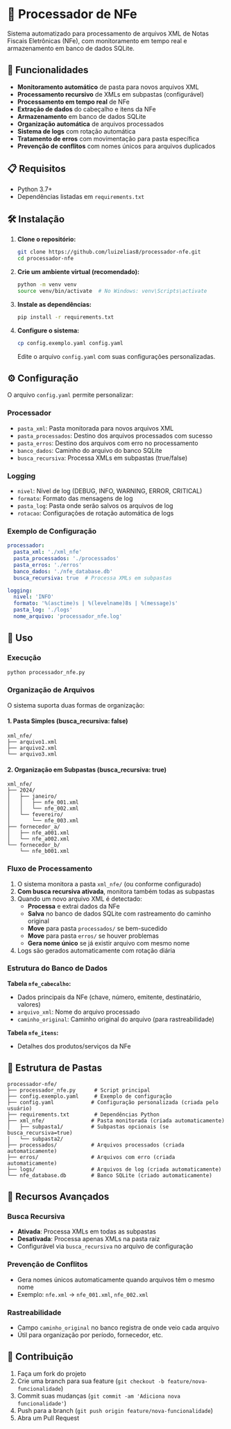 # 🧾 Processador de NFe

Sistema automatizado para processamento de arquivos XML de Notas Fiscais Eletrônicas (NFe), com monitoramento em tempo real e armazenamento em banco de dados SQLite.

## 🚀 Funcionalidades

- **Monitoramento automático** de pasta para novos arquivos XML
- **Processamento recursivo** de XMLs em subpastas (configurável)
- **Processamento em tempo real** de NFe
- **Extração de dados** do cabeçalho e itens da NFe
- **Armazenamento** em banco de dados SQLite
- **Organização automática** de arquivos processados
- **Sistema de logs** com rotação automática
- **Tratamento de erros** com movimentação para pasta específica
- **Prevenção de conflitos** com nomes únicos para arquivos duplicados

## 📋 Requisitos

- Python 3.7+
- Dependências listadas em `requirements.txt`

## 🛠️ Instalação

1. **Clone o repositório:**
   ```bash
   git clone https://github.com/luizelias8/processador-nfe.git
   cd processador-nfe
   ```

2. **Crie um ambiente virtual (recomendado):**
   ```bash
   python -m venv venv
   source venv/bin/activate  # No Windows: venv\Scripts\activate
   ```

3. **Instale as dependências:**
   ```bash
   pip install -r requirements.txt
   ```

4. **Configure o sistema:**
   ```bash
   cp config.exemplo.yaml config.yaml
   ```

   Edite o arquivo `config.yaml` com suas configurações personalizadas.

## ⚙️ Configuração

O arquivo `config.yaml` permite personalizar:

### Processador
- `pasta_xml`: Pasta monitorada para novos arquivos XML
- `pasta_processados`: Destino dos arquivos processados com sucesso
- `pasta_erros`: Destino dos arquivos com erro no processamento
- `banco_dados`: Caminho do arquivo do banco SQLite
- `busca_recursiva`: Processa XMLs em subpastas (true/false)

### Logging
- `nivel`: Nível de log (DEBUG, INFO, WARNING, ERROR, CRITICAL)
- `formato`: Formato das mensagens de log
- `pasta_log`: Pasta onde serão salvos os arquivos de log
- `rotacao`: Configurações de rotação automática de logs

### Exemplo de Configuração
```yaml
processador:
  pasta_xml: './xml_nfe'
  pasta_processados: './processados'
  pasta_erros: './erros'
  banco_dados: './nfe_database.db'
  busca_recursiva: true  # Processa XMLs em subpastas

logging:
  nivel: 'INFO'
  formato: '%(asctime)s | %(levelname)8s | %(message)s'
  pasta_log: './logs'
  nome_arquivo: 'processador_nfe.log'
```

## 🚀 Uso

### Execução
```bash
python processador_nfe.py
```

### Organização de Arquivos

O sistema suporta duas formas de organização:

#### 1. Pasta Simples (busca_recursiva: false)
```
xml_nfe/
├── arquivo1.xml
├── arquivo2.xml
└── arquivo3.xml
```

#### 2. Organização em Subpastas (busca_recursiva: true)
```
xml_nfe/
├── 2024/
│   ├── janeiro/
│   │   ├── nfe_001.xml
│   │   └── nfe_002.xml
│   └── fevereiro/
│       └── nfe_003.xml
├── fornecedor_a/
│   ├── nfe_a001.xml
│   └── nfe_a002.xml
└── fornecedor_b/
    └── nfe_b001.xml
```

### Fluxo de Processamento

1. O sistema monitora a pasta `xml_nfe/` (ou conforme configurado)
2. **Com busca recursiva ativada**, monitora também todas as subpastas
3. Quando um novo arquivo XML é detectado:
   - **Processa** e extrai dados da NFe
   - **Salva** no banco de dados SQLite com rastreamento do caminho original
   - **Move** para pasta `processados/` se bem-sucedido
   - **Move** para pasta `erros/` se houver problemas
   - **Gera nome único** se já existir arquivo com mesmo nome
4. Logs são gerados automaticamente com rotação diária

### Estrutura do Banco de Dados

**Tabela `nfe_cabecalho`:**
- Dados principais da NFe (chave, número, emitente, destinatário, valores)
- `arquivo_xml`: Nome do arquivo processado
- `caminho_original`: Caminho original do arquivo (para rastreabilidade)

**Tabela `nfe_itens`:**
- Detalhes dos produtos/serviços da NFe

## 📁 Estrutura de Pastas

```
processador-nfe/
├── processador_nfe.py      # Script principal
├── config.exemplo.yaml     # Exemplo de configuração
├── config.yaml            # Configuração personalizada (criada pelo usuário)
├── requirements.txt        # Dependências Python
├── xml_nfe/               # Pasta monitorada (criada automaticamente)
│   ├── subpasta1/         # Subpastas opcionais (se busca_recursiva=true)
│   └── subpasta2/
├── processados/           # Arquivos processados (criada automaticamente)
├── erros/                 # Arquivos com erro (criada automaticamente)
├── logs/                  # Arquivos de log (criada automaticamente)
└── nfe_database.db        # Banco SQLite (criado automaticamente)
```

## 🔧 Recursos Avançados

### Busca Recursiva
- **Ativada**: Processa XMLs em todas as subpastas
- **Desativada**: Processa apenas XMLs na pasta raiz
- Configurável via `busca_recursiva` no arquivo de configuração

### Prevenção de Conflitos
- Gera nomes únicos automaticamente quando arquivos têm o mesmo nome
- Exemplo: `nfe.xml` → `nfe_001.xml`, `nfe_002.xml`

### Rastreabilidade
- Campo `caminho_original` no banco registra de onde veio cada arquivo
- Útil para organização por período, fornecedor, etc.

## 🤝 Contribuição

1. Faça um fork do projeto
2. Crie uma branch para sua feature (`git checkout -b feature/nova-funcionalidade`)
3. Commit suas mudanças (`git commit -am 'Adiciona nova funcionalidade'`)
4. Push para a branch (`git push origin feature/nova-funcionalidade`)
5. Abra um Pull Request
